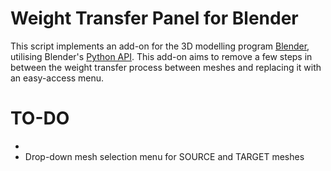 # Weight Transfer Panel for Blender

This script implements an add-on for the 3D modelling program [Blender](https://www.blender.org/), utilising Blender's [Python API](https://docs.blender.org/api/current/index.html). This add-on aims to remove a few steps in between the weight transfer process between meshes and replacing it with an easy-access menu.

# TO-DO

- 
- Drop-down mesh selection menu for SOURCE and TARGET meshes